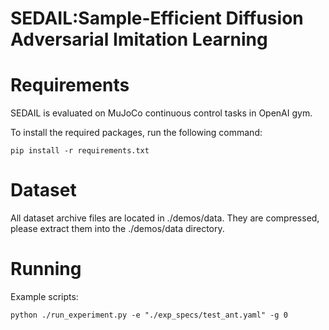 # SEDAIL:Sample-Efficient Diffusion Adversarial Imitation Learning

# Requirements

SEDAIL is evaluated  on MuJoCo continuous control tasks in OpenAI gym. 

To install the required packages, run the following command:

```
pip install -r requirements.txt
```

# Dataset

All dataset archive files are located in ./demos/data. They are compressed, please extract them into the ./demos/data directory.

# Running  

Example scripts:

```
python ./run_experiment.py -e "./exp_specs/test_ant.yaml" -g 0
```
